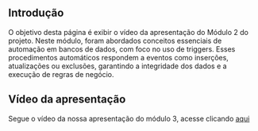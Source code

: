 ## Introdução

O objetivo desta página é exibir o vídeo da apresentação do Módulo 2 do projeto. Neste módulo, foram abordados conceitos essenciais de automação em bancos de dados, com foco no uso de triggers. Esses procedimentos automáticos respondem a eventos como inserções, atualizações ou exclusões, garantindo a integridade dos dados e a execução de regras de negócio.

## Vídeo da apresentação
Segue o vídeo da nossa apresentação do módulo 3, acesse clicando [aqui]()
